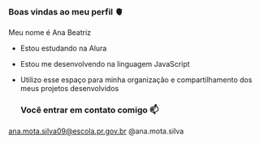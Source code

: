 ### Boas vindas ao meu perfil 🫀

Meu nome é Ana Beatriz 

- Estou estudando na Alura
- Estou me desenvolvendo na linguagem JavaScript
- Utilizo esse espaço para minha organização e compartilhamento dos meus projetos desenvolvidos

  ### Você entrar em contato comigo 📫

ana.mota.silva09@escola.pr.gov.br
@ana.mota.silva
